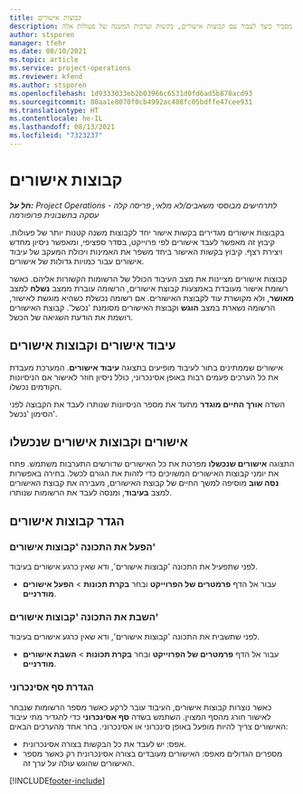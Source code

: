 ```yaml
---
title: קבוצות אישורים
description: נושא זה מסביר כיצד לעבוד עם קבוצות אישורים, בקשות וערכות המשנה של פעולות אלה.
author: stsporen
manager: tfehr
ms.date: 08/10/2021
ms.topic: article
ms.service: project-operations
ms.reviewer: kfend
ms.author: stsporen
ms.openlocfilehash: 1d9333033eb2b03966c6531d0fd6ad5b878acd93
ms.sourcegitcommit: 80aa1e8070f0cb4992ac408fc05bdffe47cee931
ms.translationtype: HT
ms.contentlocale: he-IL
ms.lasthandoff: 08/13/2021
ms.locfileid: "7323237"
---
```

# <a name="approval-sets"></a>קבוצות אישורים

_**חל על:** Project Operations לתרחישים מבוססי משאבים/לא מלאי, פריסה קלה - עסקה בחשבונית פרופורמה_

בקבוצות אישורים מגדירים בקשות אישור יחד לקבוצות משנה קטנות יותר של פעולות. קיבוץ זה מאפשר לעבד אישורים לפי פרוייקט, בסדר ספציפי, ומאפשר ניסיון מחדש ויצירת רצף. קיבוץ בקשות האישור ביחד משפר את האמינות ויכולת המעקב של עיבוד אישורים עבור כמויות גדולות של אישורים.

קבוצות אישורים מציינות את מצב העיבוד הכולל של הרשומות הקשורות אליהם. כאשר רשומת אישור מעובדת באמצעות קבוצת אישורים, הרשומה עוברת ממצב **נשלח** למצב **מאושר**, ולא מקושרת עוד לקבוצת האישורים. אם רשומה נכשלת כשהיא מוגשת לאישור, הרשומה נשארת במצב **הוגש** וקבוצת האישורים מסומנת 'נכשל'. קבוצת האישורים רושמת את הודעת השגיאה של הכשל.

## <a name="processing-approvals-and-approval-sets"></a>עיבוד אישורים וקבוצות אישורים
אישורים שממתינים בתור לעיבוד מופיעים בתצוגה **עיבוד אישורים**. המערכת מעבדת את כל הערכים פעמים רבות באופן אסינכרוני, כולל ניסיון חוזר לאישור אם הניסיונות הקודמים נכשלו.

השדה **אורך החיים מוגדר** מתעד את מספר הניסיונות שנותרו לעבד את הקבוצה לפני הסימון 'נכשל'.

## <a name="failed-approvals-and-approval-sets"></a>אישורים וקבוצות אישורים שנכשלו
התצוגה **אישורים שנכשלו** מפרטת את כל האישורים שדורשים התערבות משתמש. פתח את יומני קבוצות האישורים המשויכים כדי לזהות את הגורם לכשל.
בחירה באפשרות **נסה שוב** מוסיפה למשך החיים של קבוצת האישורים, מעבירה את קבוצת האישורים למצב **בעיבוד**, ומנסה לעבד את הרשומות שנותרו.

## <a name="configure-approval-sets"></a>הגדר קבוצות אישורים

### <a name="enable-the-approval-sets-feature"></a>הפעל את התכונה 'קבוצות אישורים'
לפני שתפעיל את התכונה 'קבוצות אישורים', ודא שאין כרגע אישורים בעיבוד.

- עבור אל הדף **פרמטרים של הפרוייקט** ובחר **בקרת תכונות** > **הפעל אישורים מודרניים**.

### <a name="turn-off-the-approval-sets-feature"></a>השבת את התכונה 'קבוצות אישורים'
לפני שתשבית את התכונה 'קבוצות אישורים', ודא שאין כרגע אישורים בעיבוד.

- עבור אל הדף **פרמטרים של הפרוייקט** ובחר **בקרת תכונות** > **השבת אישורים מודרניים**.

### <a name="configuring-the-asynchronous-threshold"></a>הגדרת סף אסינכרוני 
כאשר נוצרות קבוצות אישורים, העיבוד עובר לרקע כאשר מספר הרשומות שנבחר לאישור חורג מהסף המצוין. השתמש בשדה **סף אסינכרוני** כדי להגדיר מתי עיבוד האישורים צריך להיות מופעל באופן סינכרוני או אסינכרוני. בחר אחד מהערכים הבאים:

  - אפס: יש לעבד את כל הבקשות בצורה אסינכרונית. 
  - מספרים הגדולים מאפס: האישורים מעובדים בצורה אסינכרונית רק כאשר מספר האישורים שהוגש עולה על ערך זה.

[!INCLUDE[footer-include](../includes/footer-banner.md)]
